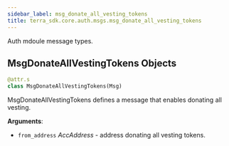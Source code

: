 ```yaml
---
sidebar_label: msg_donate_all_vesting_tokens
title: terra_sdk.core.auth.msgs.msg_donate_all_vesting_tokens
---
```


Auth mdoule message types.

## MsgDonateAllVestingTokens Objects

```python
@attr.s
class MsgDonateAllVestingTokens(Msg)
```

MsgDonateAllVestingTokens defines a message that enables donating all vesting.

**Arguments**:

- `from_address` _AccAddress_ - address donating all vesting tokens.

